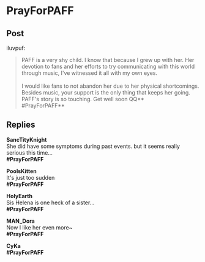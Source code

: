 # PrayForPAFF
## Post
iluvpuf:<br>
> PAFF is a very shy child. I know that because I grew up with her. Her devotion to fans and her efforts to try communicating with this world through music, I've witnessed it all with my own eyes. <br>
> <br>
> I would like fans to not abandon her due to her physical shortcomings. Besides music, your support is the only thing that keeps her going.<br>
PAFF's story is so touching. Get well soon QQ**<br>
\#PrayForPAFF**
## Replies
**SancTityKnight**<br>
She did have some symptoms during past events. but it seems really serious this time...<br>
**\#PrayForPAFF**

**PoolsKitten**<br>
It's just too sudden<br>
**\#PrayForPAFF**

**HolyEarth**<br>
Sis Helena is one heck of a sister...<br>
**\#PrayForPAFF**

**MAN_Dora**<br>
Now I like her even more~<br>
**\#PrayForPAFF**

**CyKa**<br>
**\#PrayForPAFF**

